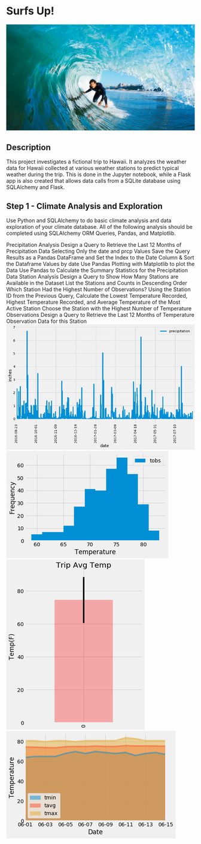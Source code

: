 #  Surfs Up!
![surf](surfs-up.png)
## Description
This project investigates a fictional trip to Hawaii. It analyzes the weather data for Hawaii collected at various weather stations to predict typical weather during the trip. This is done in the Jupyter notebook, while a Flask app is also created that allows data calls from a SQLite database using SQLAlchemy and Flask.

## Step 1 - Climate Analysis and Exploration
Use Python and SQLAlchemy to do basic climate analysis and data exploration of your climate database. All of the following analysis should be completed using SQLAlchemy ORM Queries, Pandas, and Matplotlib.

Precipitation Analysis
Design a Query to Retrieve the Last 12 Months of Precipitation Data Selecting Only the date and prcp Values
Save the Query Results as a Pandas DataFrame and Set the Index to the Date Column & Sort the Dataframe Values by date
Use Pandas Plotting with Matplotlib to plot the Data
Use Pandas to Calculate the Summary Statistics for the Precipitation Data
Station Analysis
Design a Query to Show How Many Stations are Available in the Dataset
List the Stations and Counts in Descending Order
Which Station Had the Highest Number of Observations?
Using the Station ID from the Previous Query, Calculate the Lowest Temperature Recorded, Highest Temperature Recorded, and Average Temperature of the Most Active Station
Choose the Station with the Highest Number of Temperature Observations
Design a Query to Retrieve the Last 12 Months of Temperature Observation Data for this Station
![sql](sql1.png)
![sql](sql2.png)
![sql](sql3.png)
![sql](sql4.png)
